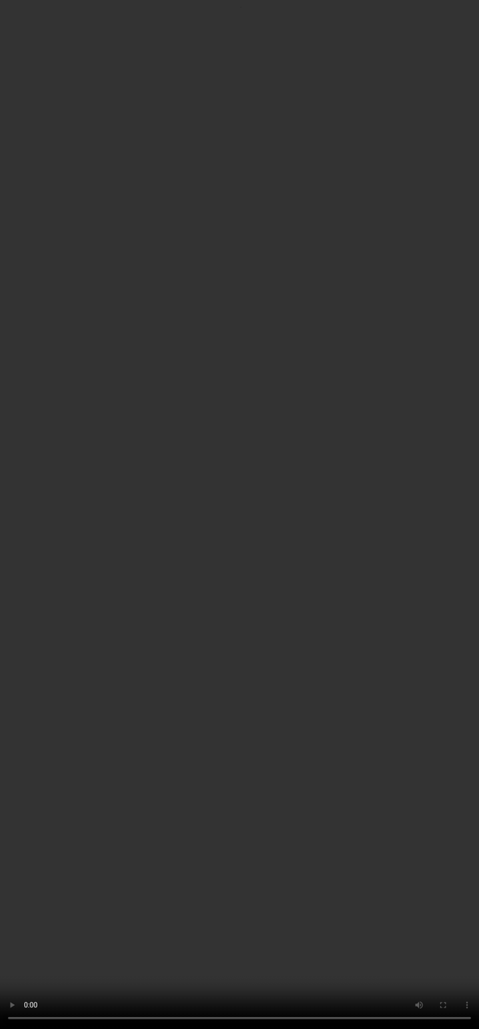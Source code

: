 # Why do models need to retrieve information?

<video src="${PRIVATE_VIDEO_INTRO}" frameborder="0" allowfullscreen style="position: absolute; top: 0; left: 0; width: 100%; height: 100%; border: none; object-fit: cover;" controls="" controlslist="nodownload nofullscreen" style="width: 100%" />

Imagine you ask the model to give you information about climate change and policies implemented to mitigate the same, and it responds by giving you either generic answers or information from 2020 that is not relevant anymore! For the model to provide you the latest data, it needs to be trained to access the latest and the most relevant data first. We’ll cover more on how to do this in the following sections.

Therefore, models trained in retrieving information provide high-quality responses that are accurate, evidence-based, and can incorporate updated information in its responses, making them relevant and useful. Most LLMs are trained with static datasets that are outdated or incomplete. RAG training bridges the gap between static data and dynamic, real-time information retrieval, making it a powerful and scalable solution for building intelligent applications.

Take a short quiz below and test your current understanding of RAG :-

<div style="margin: 20px;">
  <a
    href="https://app.soulhq.ai/"
    target="_blank"
    rel="noopener noreferrer"
    style="display: inline-block; padding: 12px 20px; background-color: #364BC9; 
color: white; text-decoration: none; border-radius: 8px; font-size: 16px; 
font-weight: bold; text-align: center; box-shadow: 0px 4px 6px rgba(0, 0, 0, 0.1); 
transition: background-color 0.3s ease;"
  >
    Take the Quiz Here
  </a>
</div>
